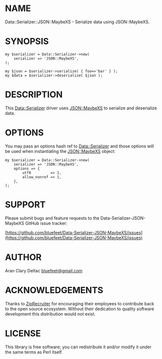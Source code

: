 # NAME

Data::Serializer::JSON::MaybeXS - Serialize data using JSON::MaybeXS.

# SYNOPSIS

    my $serializer = Data::Serializer->new(
        serializer => 'JSON::MaybeXS',
    );
    
    my $json = $serializer->serialize( { foo=>'bar' } );
    my $data = $serializer->deserialize( $json );

# DESCRIPTION

This [Data::Serializer](https://metacpan.org/pod/Data::Serializer) driver uses [JSON::MaybeXS](https://metacpan.org/pod/JSON::MaybeXS) to serialize and
deserialize data.

# OPTIONS

You may pass an options hash ref to [Data::Serializer](https://metacpan.org/pod/Data::Serializer) and those
options will be used when instantiating the [JSON::MaybeXS](https://metacpan.org/pod/JSON::MaybeXS) object:

    my $serializer = Data::Serializer->new(
        serializer => 'JSON::MaybeXS',
        options => {
            utf8         => 1,
            allow_nonref => 1,
        },
    );

# SUPPORT

Please submit bugs and feature requests to the
Data-Serializer-JSON-MaybeXS GitHub issue tracker:

[https://github.com/bluefeet/Data-Serializer-JSON-MaybeXS/issues](https://github.com/bluefeet/Data-Serializer-JSON-MaybeXS/issues)

# AUTHOR

Aran Clary Deltac <bluefeet@gmail.com>

# ACKNOWLEDGEMENTS

Thanks to [ZipRecruiter](https://www.ziprecruiter.com/)
for encouraging their employees to contribute back to the open
source ecosystem.  Without their dedication to quality software
development this distribution would not exist.

# LICENSE

This library is free software; you can redistribute it and/or modify
it under the same terms as Perl itself.
